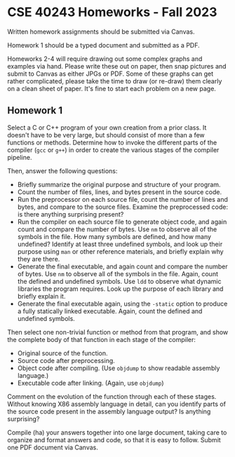 # CSE 40243 Homeworks - Fall 2023

Written homework assignments should be submitted via Canvas.

Homework 1 should be a typed document and submitted as a PDF.

Homeworks 2-4 will require drawing out some complex graphs and examples via hand.
Please write these out on paper, then snap pictures and submit to Canvas
as either JPGs or PDF.  Some of these graphs can get rather complicated,
please take the time to draw (or re-draw) them clearly on a clean sheet of paper.
It's fine to start each problem on a new page.

## Homework 1

Select a C or C++ program of your own
creation from a prior class.  It doesn't have to be very large,
but should consist of more than a few functions or methods.
Determine how to invoke the
different parts of the compiler (`gcc` or `g++`) in order
to create the various stages of the compiler pipeline.

Then, answer the following questions:
- Briefly summarize the original purpose and structure of your program.
- Count the number of files, lines, and bytes present in the source code.
- Run the preprocessor on each source file, count the number of lines and bytes, and compare to the source files.  Examine the preprocessed code: is there anything surprising present?
- Run the compiler on each source file to generate object code, and again count and compare the number of bytes.  Use `nm` to observe all of the symbols in the file.  How many symbols are defined, and how many undefined?  Identify at least three undefined symbols, and look up their purpose using `man` or other reference materials, and briefly explain why they are there.
- Generate the final executable, and again count and compare the number of bytes.  Use `nm` to observe all of the symbols in the file.  Again, count the defined and undefined symbols.  Use `ldd` to observe what dynamic libraries the program requires.  Look up the purpose of each library and briefly explain it.
- Generate the final executable again, using the `-static` option to produce a fully statically linked executable.  Again, count the defined and undefined symbols.

Then select one non-trivial function or method from that program,
and show the complete body of that function in each stage of
the compiler:

- Original source of the function.
- Source code after preprocessing.
- Object code after compiling. (Use `objdump` to show readable assembly language.)
- Executable code after linking. (Again, use `objdump`)

Comment on the evolution of the function through each of these stages.
Without knowing X86 assembly language in detail, can you identify parts
of the source code present in the assembly language output?
Is anything surprising?

Compile (ha) your answers together into one large document, taking care
to organize and format answers and code, so that it is easy to follow.
Submit one PDF document via Canvas.

<!--

## Homework 2

1. Match the names of months which end in "ember"

2. Match the pattern of a game of "duck duck goose" 
    
    Ex. "Duck Duck Duck Duck Goose", "Duck Duck Duck Goose"

3. Match any 48-bit MAC address in hexadecimal separated by hyphens. 
    
    Ex. 4C-8F-CE-DA-9E-F3

4. Match any ICAO airport code from airports following the pattern of the United States, Canada, or Mexico    
https://en.wikipedia.org/wiki/ICAO_airport_code    

    Ex. KSBN, MMLP, CYBE 
    
5. Match any valid IPv4 Address in dot-decimal format https://en.wikipedia.org/wiki/Internet_Protocol_version_4
    
    Ex. 192.168.1.1, 10.200.1.1

Do problems 1, 2, 4, 5, 6 at the end of Chapter 3.

## Homework 3
  
Do problems 1, 2, 3, at the end of Chapter 4.

## Homework 4

Do problems 4, 5, 6 at the end of Chapter 4.
-->
